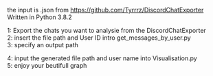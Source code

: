 the input is .json from https://github.com/Tyrrrz/DiscordChatExporter                        
Written in Python 3.8.2

1: Export the chats you want to analysie from the DiscordChatExporter                                    
2: insert the file path and User ID intro get_messages_by_user.py                      
3: specify an output path                                    

4: input the generated file path and user name into Visualisation.py                                  
5: enjoy your beutifull graph
